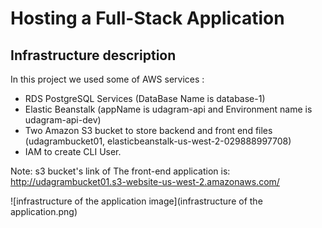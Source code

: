 # Hosting a Full-Stack Application

## Infrastructure description

In this project we used some of AWS services :

- RDS PostgreSQL Services (DataBase Name is database-1)
- Elastic Beanstalk (appName is udagram-api and Environment name is udagram-api-dev)
- Two Amazon S3 bucket to store backend and front end files (udagrambucket01, elasticbeanstalk-us-west-2-029888997708) 
- IAM to create CLI User.

Note: s3 bucket's link of The front-end application is:
http://udagrambucket01.s3-website-us-west-2.amazonaws.com/


![infrastructure of the application image](infrastructure of the application.png)
